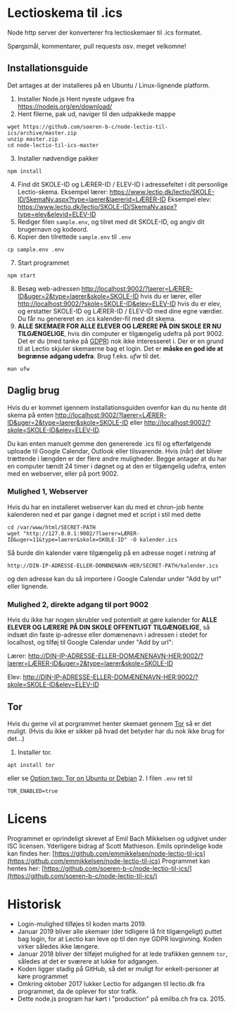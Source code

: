 # Lectioskema til .ics

Node http server der konverterer fra lectioskemaer til .ics formatet.

Spørgsmål, kommentarer, pull requests osv. meget velkomne!


## Installationsguide

Det antages at der installeres på en Ubuntu / Linux-lignende platform.

1. Installer Node.js
Hent nyeste udgave fra <https://nodejs.org/en/download/>
2. Hent filerne, pak ud, naviger til den udpakkede mappe
```
wget https://github.com/soeren-b-c/node-lectio-til-ics/archive/master.zip
unzip master.zip
cd node-lectio-til-ics-master
```
3. Installer nødvendige pakker
```
npm install
```
4. Find dit SKOLE-ID og LÆRER-ID / ELEV-ID  i adressefeltet i dit personlige Lectio-skema.
Eksempel lærer: https://www.lectio.dk/lectio/SKOLE-ID/SkemaNy.aspx?type=laerer&laererid=LÆRER-ID
Eksempel elev: https://www.lectio.dk/lectio/SKOLE-ID/SkemaNy.aspx?type=elev&elevid=ELEV-ID
5. Rediger filen `sample.env`, og tilret med dit SKOLE-ID, og angiv dit brugernavn og kodeord.
6. Kopier den tilrettede `sample.env` til `.env`
```
cp sample.env .env
```
7. Start programmet
```
npm start
```
8. Besøg web-adressen <http://localhost:9002/?laerer=LÆRER-ID&uger=2&type=laerer&skole=SKOLE-ID> hvis du er lærer, eller <http://localhost:9002/?skole=SKOLE-ID&elev=ELEV-ID> hvis du er elev, og erstatter SKOLE-ID og LÆRER-ID / ELEV-ID med dine egne værdier.
Du får nu genereret en .ics kalender-fil med dit skema.
9. **ALLE SKEMAER FOR ALLE ELEVER OG LÆRERE PÅ DIN SKOLE ER NU TILGÆNGELIGE**, hvis din computer er tilgængelig udefra på port 9002.
Det er du (med tanke på [GDPR](https://en.wikipedia.org/wiki/General_Data_Protection_Regulation)) nok ikke interesseret i. Der er en grund til at Lectio skjuler skemaerne bag et login.
Det er **måske en god ide at begrænse adgang udefra**. Brug f.eks. *ufw* til det.
```
man ufw
```

## Daglig brug

Hvis du er kommet igennem installationsguiden ovenfor kan du nu hente dit skema på enten
<http://localhost:9002/?laerer=LÆRER-ID&uger=2&type=laerer&skole=SKOLE-ID> eller <http://localhost:9002/?skole=SKOLE-ID&elev=ELEV-ID>.

Du kan enten manuelt gemme den genererede .ics fil og efterfølgende uploade til Google Calendar, Outlook eller tilsvarende. Hvis (når) det bliver trættende i længden er der flere andre muligheder. Begge antager at du har en computer tændt 24 timer i døgnet og at den er tilgængelig udefra, enten med en webserver, eller på port 9002.

### Mulighed 1, Webserver

Hvis du har en installeret webserver kan du med et chron-job hente kalenderen ned et par gange i døgnet med et script i stil med dette
```
cd /var/www/html/SECRET-PATH
wget "http://127.0.0.1:9002/?laerer=LÆRER-ID&uger=11&type=laerer&skole=SKOLE-ID" -O kalender.ics
```
Så burde din kalender være tilgængelig på en adresse noget i retning af
```
http://DIN-IP-ADRESSE-ELLER-DOMÆNENAVN-HER/SECRET-PATH/kalender.ics
```
og den adresse kan du så importere i Google Calendar under "Add by url" eller lignende.


### Mulighed 2, direkte adgang til port 9002

Hvis du ikke har nogen skrubler ved potentielt at gøre kalender for **ALLE ELEVER OG LÆRERE PÅ DIN SKOLE OFFENTLIGT TILGÆNGELIGE**, så indsæt din faste ip-adresse eller domænenavn i adressen i stedet for localhost, og tilføj til Google Calendar under "Add by url":

Lærer: <http://DIN-IP-ADRESSE-ELLER-DOMÆNENAVN-HER:9002/?laerer=LÆRER-ID&uger=2&type=laerer&skole=SKOLE-ID>

Elev: <http://DIN-IP-ADRESSE-ELLER-DOMÆNENAVN-HER:9002/?skole=SKOLE-ID&elev=ELEV-ID>



## Tor

Hvis du gerne vil at porgrammet henter skemaet gennem [Tor](https://www.torproject.org/) så er det muligt. (Hvis du ikke er sikker på hvad det betyder har du nok ikke brug for det...)

1. Installer tor.
```
apt install tor
```
eller se [Option two: Tor on Ubuntu or Debian](https://www.torproject.org/docs/debian.html.en#ubuntu)
2. I filen `.env` ret til
```
TOR_ENABLED=true
```


# Licens

Programmet er oprindeligt skrevet af Emil Bach Mikkelsen og udgivet under ISC licensen. Yderligere bidrag af Scott Mathieson.
Emils oprindelige kode kan findes her: [https://github.com/emmikkelsen/node-lectio-til-ics](https://github.com/emmikkelsen/node-lectio-til-ics)
Programmet kan hentes her: [https://github.com/soeren-b-c/node-lectio-til-ics/](https://github.com/soeren-b-c/node-lectio-til-ics/)
  
  
# Historisk

 * Login-mulighed tilføjes til koden marts 2019.
 * Januar 2019 bliver alle skemaer (der tidligere lå frit tilgængeligt) puttet bag login, for at Lectio kan leve op til den nye GDPR lovgivning. Koden virker således ikke længere.
 * Januar 2018 bliver der tilføjet mulighed for at lede trafikken gennem `tor`, således at det er sværere at lukke for adgangen.
 * Koden ligger stadig på GitHub, så det er muligt for enkelt-personer at køre programmet
 * Omkring oktober 2017 lukker Lectio for adgangen til lectio.dk fra programmet, da de oplever for stor trafik.
 * Dette node.js program har kørt i "production" på emilba.ch fra ca. 2015.



